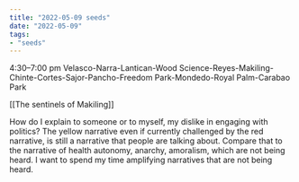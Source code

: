 ```yaml
---
title: "2022-05-09 seeds"
date: "2022-05-09"
tags:
- "seeds"
---
```


4:30–7:00 pm
Velasco-Narra-Lantican-Wood Science-Reyes-Makiling-Chinte-Cortes-Sajor-Pancho-Freedom Park-Mondedo-Royal Palm-Carabao Park

[[The sentinels of Makiling]]

How do I explain to someone or to myself, my dislike in engaging with politics? The yellow narrative even if currently challenged by the red narrative, is still a narrative that people are talking about. Compare that to the narrative of health autonomy, anarchy, amoralism, which are not being heard. I want to spend my time amplifying narratives that are not being heard.